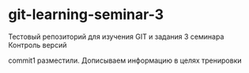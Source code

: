 # git-learning-seminar-3
Тестовый репозиторий для изучения GIT и задания 3 семинара Контроль версий

commit1 разместили. Дописываем информацию в целях тренировки
